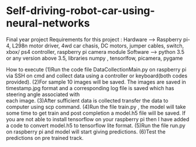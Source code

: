 # Self-driving-robot-car-using-neural-networks
Final year project
Requirements for this project :
Hardware --> Raspberry pi-4, L298n motor driver, 4wd car chasis, DC motors, jumper cables, switch, xbox/ ps4 controller, raspberry pi camera module
Software --> python 3.5 or any version above 3.5, libraries numpy , tensorlfow, picamera, pygame


How to execute
 (1)Run the code file DataCollectionMain.py on raspberry pi via SSH on cmd and collect data using a controller or keyboard(both codes provided).
 (2)For sample 10 images will be saved. The images are saved in timestamp.jpg format and a corresponding log file is saved which has steering angle associated with  
  each image.
 (3)After sufficient data is collected transfer the data to computer using scp command.
 (4)Run the file train.py , the model will take some time to get train and post completion a model.h5 file will be saved. If you are not able to install tensorflow 
 on your raspberry pi then I have added a code to convert model.h5 to tensorflow lite format.
 (5)Run the file run.py on raspberry pi and model will start giving predictions.
 (6)Test the predictions on pre trained track.
